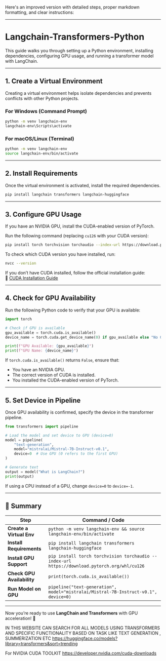 Here's an improved version with detailed steps, proper markdown formatting, and clear instructions:

---

# Langchain-Transformers-Python

This guide walks you through setting up a Python environment, installing dependencies, configuring GPU usage, and running a transformer model with LangChain.

---

## 1. Create a Virtual Environment

Creating a virtual environment helps isolate dependencies and prevents conflicts with other Python projects.

### **For Windows (Command Prompt)**
```sh
python -m venv langchain-env
langchain-env\Scripts\activate
```

### **For macOS/Linux (Terminal)**
```sh
python -m venv langchain-env
source langchain-env/bin/activate
```

---

## 2. Install Requirements

Once the virtual environment is activated, install the required dependencies.

```sh
pip install langchain transformers langchain-huggingface
```

---

## 3. Configure GPU Usage

If you have an NVIDIA GPU, install the CUDA-enabled version of PyTorch.

Run the following command (replacing `cu126` with your CUDA version):

```sh
pip install torch torchvision torchaudio --index-url https://download.pytorch.org/whl/cu126
```

To check which CUDA version you have installed, run:

```sh
nvcc --version
```

If you don’t have CUDA installed, follow the official installation guide:  
🔗 [CUDA Installation Guide](https://developer.nvidia.com/cuda-downloads)

---

## 4. Check for GPU Availability

Run the following Python code to verify that your GPU is available:

```python
import torch

# Check if GPU is available
gpu_available = torch.cuda.is_available()
device_name = torch.cuda.get_device_name(0) if gpu_available else "No GPU found"

print(f"GPU Available: {gpu_available}")
print(f"GPU Name: {device_name}")
```

If `torch.cuda.is_available()` returns `False`, ensure that:
- You have an NVIDIA GPU.
- The correct version of CUDA is installed.
- You installed the CUDA-enabled version of PyTorch.

---

## 5. Set Device in Pipeline

Once GPU availability is confirmed, specify the device in the transformer pipeline.

```python
from transformers import pipeline

# Load the model and set device to GPU (device=0)
model = pipeline(
    "text-generation",
    model="mistralai/Mistral-7B-Instruct-v0.1",
    device=0  # Use GPU (0 refers to the first GPU)
)

# Generate text
output = model("What is LangChain?")
print(output)
```

If using a CPU instead of a GPU, change `device=0` to `device=-1`.

---

## 🎯 Summary

| Step                     | Command / Code |
|--------------------------|------------------------------------------------|
| **Create a Virtual Env** | `python -m venv langchain-env && source langchain-env/bin/activate` |
| **Install Requirements** | `pip install langchain transformers langchain-huggingface` |
| **Install GPU Support**  | `pip install torch torchvision torchaudio --index-url https://download.pytorch.org/whl/cu126` |
| **Check GPU Availability** | `print(torch.cuda.is_available())` |
| **Run Model on GPU** | `pipeline("text-generation", model="mistralai/Mistral-7B-Instruct-v0.1", device=0)` |

---

Now you’re ready to use **LangChain and Transformers** with GPU acceleration! 🚀

IN THIS WEBSITE CAN SEARCH FOR ALL MODELS USING TRANSFORMERS AND SPECIFIC FUNCTIONALITY BASED ON TASK LIKE TEXT GENERATION , SUMMERIZATION ETC
https://huggingface.co/models?library=transformers&sort=trending


For NVIDIA CUDA TOOLKIT
https://developer.nvidia.com/cuda-downloads
